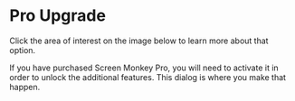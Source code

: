 <h1>Pro Upgrade</h1>
<p>Click the area of interest on the image below to learn more about that 
 option.</p>
<p>If you have purchased Screen Monkey Pro, you will need to activate it 
 in order to unlock the additional features. This dialog is where you make 
 that happen.</p>
<p style="margin-left: 24px;"><img alt="" src="../../../images/SettingsProUpgrade.png" usemap="#MAP439816804" style="margin-top: 1px; 
									 margin-bottom: 1px; margin-left: 1px; 
									 margin-right: 1px;" border="0">
<map id="MAP439816804" name="MAP439816804">
<area shape="rect" coords="6, 25, 133, 39" href="General.md" alt="">
<area shape="rect" coords="6, 41, 133, 57" href="DisplayRenderer.md" alt="">
<area shape="rect" coords="6, 59, 133, 75" href="Artnet.md" alt="">
<area shape="rect" coords="6, 59, 133, 75" href="Artnet.md" alt="">
<area shape="rect" coords="6, 77, 133, 93" href="CITP.md" alt="">
<area shape="rect" coords="6, 95, 133, 111" href="Network.md" alt="">
<area shape="rect" coords="6, 112, 133, 128" href="MouseandKeyboard.md" alt="">
<area shape="rect" coords="6, 130, 133, 146" href="MIDI.md" alt="">
<area shape="rect" coords="6, 165, 133, 181" href="Statistics.md" alt="">
</map> </p>

